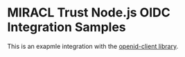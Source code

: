 # MIRACL Trust Node.js OIDC Integration Samples

This is an exapmle integration with the [openid-client library](https://www.npmjs.com/package/openid-client).
